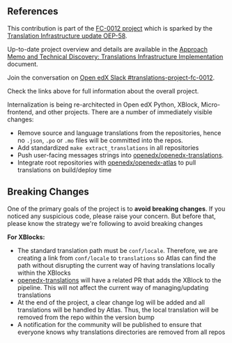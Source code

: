

References
----------

This contribution is part of the [FC-0012 project](https://openedx.atlassian.net/l/cp/XGS0iCcQ) which is sparked by the [Translation Infrastructure update OEP-58](https://open-edx-proposals.readthedocs.io/en/latest/architectural-decisions/oep-0058-arch-translations-management.html#specification).

Up-to-date project overview and details are available in the [Approach Memo and Technical Discovery: Translations Infrastructure Implementation](https://docs.google.com/document/d/11dFBCnbdHiCEdZp3pZeHdeH8m7Glla-XbIin7cnIOzU/edit#) document.

Join the conversation on [Open edX Slack #translations-project-fc-0012](https://openedx.slack.com/archives/C04R6TUJB7T).

Check the links above for full information about the overall project.

Internalization is being re-architected in Open edX Python, XBlock, Micro-frontend, and other projects. There are a number of immediately visible changes:
 - Remove source and language translations from the repositories, hence no `.json`, `.po` or `.mo` files will be committed into the repos.
 - Add standardized `make extract_translations` in all repositories
 - Push user-facing messages strings into [openedx/openedx-translations](https://github.com/openedx/openedx-translations/).
 - Integrate root repositories with [openedx/openedx-atlas](https://github.com/openedx/openedx-atlas/) to pull translations on build/deploy time

Breaking Changes
----------------

One of the primary goals of the project is to **avoid breaking changes**. If you noticed any suspicious code, please raise your concern. But before that, please know the strategy we're following to avoid breaking changes

**For XBlocks:**
 - The standard translation path must be `conf/locale`. Therefore, we are creating a link from `conf/locale` to `translations` so Atlas can find the path without disrupting the current way of having translations locally within the XBlocks
 - [openedx-translations](https://github.com/openedx/openedx-translations) will have a related PR that adds the XBlock to the pipeline. This will not affect the current way of managing/updating translations
 - At the end of the project, a clear change log will be added and all translations will be handled by Atlas. Thus, the local translation will be removed from the repo within the version bump
 - A notification for the community will be published to ensure that everyone knows why translations directories are removed from all repos
